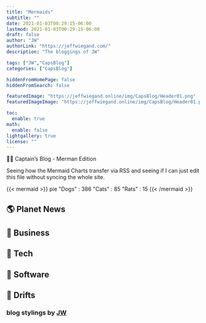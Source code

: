 ```yaml
---
title: "Mermaids"
subtitle: ""
date: 2021-01-03T00:29:15-06:00
lastmod: 2021-01-03T00:29:15-06:00
draft: false
author: "JW"
authorLink: "https://jeffwiegand.com/"
description: "The bloggings of JW"

tags: ["JW","CapsBlog"]
categories: ["CapsBlog"]

hiddenFromHomePage: false
hiddenFromSearch: false

featuredImage: "https://jeffwiegand.online/img/CapsBlog/Header01.png"
featuredImageImage: "https://jeffwiegand.online/img/CapsBlog/Header01.png"

toc:
  enable: true
math:
  enable: false
lightgallery: true
license: ""
---
```


🏴‍☠️ Captain’s Blog - Merman Edition

Seeing how the Mermaid Charts transfer via RSS and seeing if I can just edit this file without syncing the whole site.

<!--more-->

{{< mermaid >}}
pie
    "Dogs" : 386
    "Cats" : 85
    "Rats" : 15
{{< /mermaid >}}

## 🌎 Planet News


## 🏪 Business


## 📲 Tech


## 💾 Software


## 🌊 Drifts


### blog stylings by [JW](https://jeffwiegand.com/)
